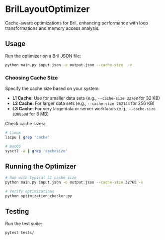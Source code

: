 # BrilLayoutOptimizer
Cache-aware optimizations for Bril, enhancing performance with loop transformations and memory access analysis.

## Usage

Run the optimizer on a Bril JSON file:

```bash
python main.py input.json -o output.json --cache-size  -v
```


### Choosing Cache Size

Specify the cache size based on your system:

* **L1 Cache**: Use for smaller data sets (e.g., `--cache-size 32768` for 32 KB)
* **L2 Cache**: For larger data sets (e.g., `--cache-size 262144` for 256 KB)
* **L3 Cache**: For very large data or server workloads (e.g., `--cache-size 8388608` for 8 MB)
 


Check cache sizes:

```bash
# Linux
lscpu | grep 'cache'

# macOS
sysctl -a | grep 'cachesize'
```


## Running the Optimizer

```bash
# Run with typical L1 cache size
python main.py input.json -o output.json --cache-size 32768 -v

# Verify optimizations
python optimization_checker.py
```

## Testing

Run the test suite:

```bash
pytest tests/
```
